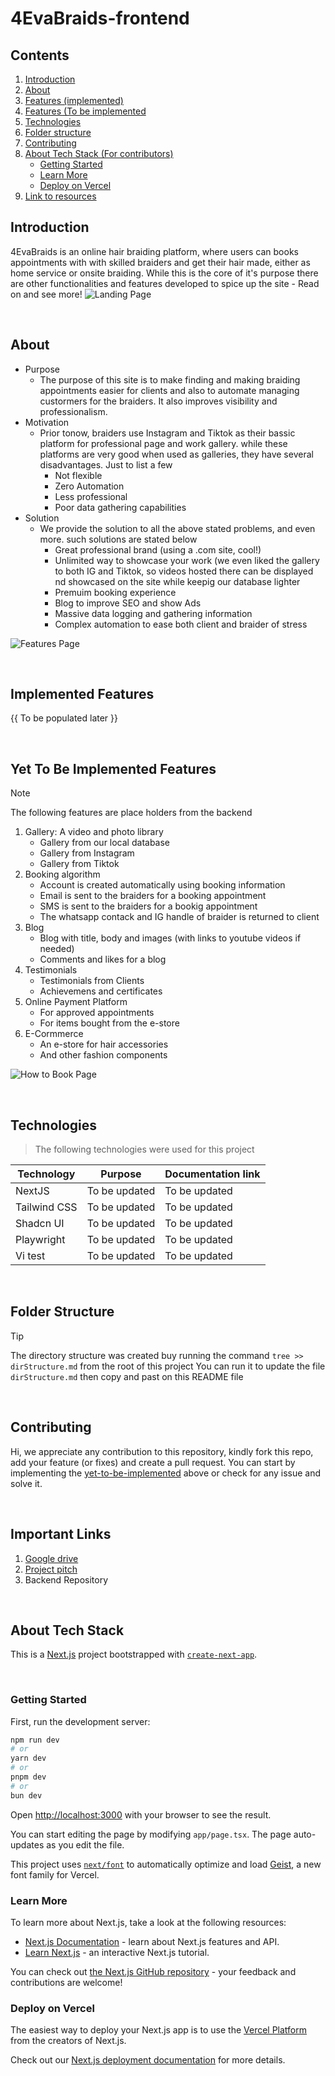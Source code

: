 # 4EvaBraids-frontend


## Contents
1. [Introduction](#introduction)
2. [About](#about)
3. [Features (implemented)](#implemented-features)
4. [Features (To be implemented](#yet-to-be-implemented-features)
5. [Technologies](#technologies)
6. [Folder structure](#folder-structure)
9. [Contributing](#contributing)
10. [About Tech Stack (For contributors)](#about-tech-stack)
    -  [Getting Started](#getting-started)
    -  [Learn More](#learn-more)
    -  [Deploy on Vercel](#deploy-on-vercel)
12. [Link to resources](#important-links)


## Introduction
4EvaBraids is an online hair braiding platform, where users can books appointments with with skilled braiders and get their hair made, either as home service or onsite braiding. While this is the core of it's purpose there are other functionalities and features developed to spice up the site - Read on and see more!
![Landing Page](docs/images/Hero%20Section.png "Landing Page")

<br>

## About
- Purpose
    - The purpose of this site is to make finding and making braiding appointments easier for clients and also to automate managing custormers for the braiders. It also improves visibility and professionalism.
- Motivation
    - Prior tonow, braiders use Instagram and Tiktok as their bassic platform for professional page and work gallery. while these platforms are very good when used as galleries, they have several disadvantages. Just to list a few
        - Not flexible
        - Zero Automation
        - Less professional
        - Poor data gathering capabilities
- Solution
    - We provide the solution to all the above stated problems, and even more. such solutions are stated below
        - Great professional brand (using a .com site, cool!)
        - Unlimited way to showcase your work (we even liked the gallery to both IG and Tiktok, so videos hosted there can be displayed nd showcased on the site while keepig our database lighter
        - Premuim booking experience
        - Blog to improve SEO and show Ads
        - Massive data logging and gathering information
        - Complex automation to ease both client and braider of stress

![Features Page](docs/images/Features%20Section.png "Features Section")

<br>

## Implemented Features
{{ To be populated later }}

<br>

##  Yet To Be Implemented Features
> [!NOTE]
> The following features are place holders from the backend

1) Gallery: A video and photo library
   - Gallery from our local database
   - Gallery from Instagram
   - Gallery from Tiktok
3) Booking algorithm
   - Account is created automatically using booking information
   - Email is sent to the braiders for a booking appointment
   - SMS is sent to the braiders for a bookig appointment
   - The whatsapp contack and IG handle of braider is returned to client
4) Blog
   - Blog with title, body and images (with links to youtube videos if needed)
   - Comments and likes for a blog
5) Testimonials
   - Testimonials from Clients
   - Achievemens and certificates
6) Online Payment Platform
   - For approved appointments
   - For items bought from the e-store
7) E-Cormmerce
   - An e-store for hair accessories
   - And other fashion components
  
![How to Book Page](docs/images/How%20to%20Book.png "Booking Instruction")

<br>

## Technologies
> The following technologies were used for this project

| Technology   | Purpose | Documentation link   |
|------------|------------|------------|
| NextJS | To be updated | To be updated |
| Tailwind CSS | To be updated | To be updated |
| Shadcn UI | To be updated | To be updated |
| Playwright | To be updated | To be updated |
| Vi test | To be updated | To be updated |

<br>

## Folder Structure
> [!TIP]
> The directory structure was created buy running the command `tree >> dirStructure.md` from the root of this project
> You can run it to update the file `dirStructure.md` then copy and past on this README file

<br>

## Contributing
Hi, we appreciate any contribution to this repository, kindly fork this repo, add your feature (or fixes) and create a pull request. You can start by implementing the [yet-to-be-implemented](#yet-to-be-implemented-features) above or check for any issue and solve it.

<br>

## Important Links
1. [Google drive](https://drive.google.com/drive/folders/1nkLk7gpuJ2goUGwwKMx_iF3ZcW3887rJ?usp=sharing)
2. [Project pitch](https://docs.google.com/presentation/d/1FpoadYXboSWbsJNq1_Om3yOAnf_qRi40m4ICDwHJI_4/edit?usp=sharing)
3. Backend Repository

<br>

## About Tech Stack
This is a [Next.js](https://nextjs.org) project bootstrapped with [`create-next-app`](https://nextjs.org/docs/app/api-reference/cli/create-next-app).

<br>

### Getting Started

First, run the development server:

```bash
npm run dev
# or
yarn dev
# or
pnpm dev
# or
bun dev
```

Open [http://localhost:3000](http://localhost:3000) with your browser to see the result.

You can start editing the page by modifying `app/page.tsx`. The page auto-updates as you edit the file.

This project uses [`next/font`](https://nextjs.org/docs/app/building-your-application/optimizing/fonts) to automatically optimize and load [Geist](https://vercel.com/font), a new font family for Vercel.

### Learn More

To learn more about Next.js, take a look at the following resources:

- [Next.js Documentation](https://nextjs.org/docs) - learn about Next.js features and API.
- [Learn Next.js](https://nextjs.org/learn) - an interactive Next.js tutorial.

You can check out [the Next.js GitHub repository](https://github.com/vercel/next.js) - your feedback and contributions are welcome!

### Deploy on Vercel

The easiest way to deploy your Next.js app is to use the [Vercel Platform](https://vercel.com/new?utm_medium=default-template&filter=next.js&utm_source=create-next-app&utm_campaign=create-next-app-readme) from the creators of Next.js.

Check out our [Next.js deployment documentation](https://nextjs.org/docs/app/building-your-application/deploying) for more details.
